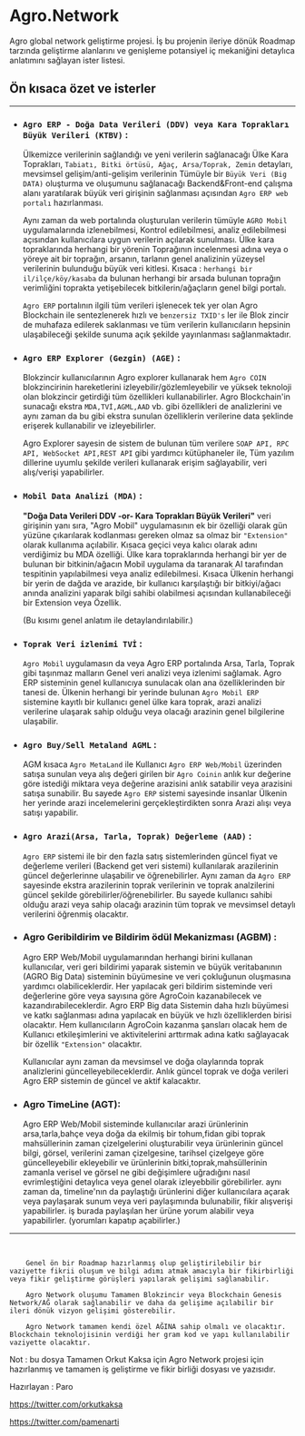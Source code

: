 # Agro.Network
Agro global network geliştirme projesi. İş bu projenin ileriye dönük Roadmap tarzında geliştirme alanlarını ve genişleme potansiyel iç mekaniğini detaylıca anlatımını sağlayan ister listesi.


## Ön kısaca özet ve isterler 
--- 


- ### `Agro ERP - Doğa Data Verileri (DDV) veya Kara Toprakları Büyük Verileri (KTBV)` :

    Ülkemizce verilerinin sağlandığı ve yeni verilerin sağlanacağı Ülke Kara Toprakları, `Tabiatı, Bitki örtüsü, Ağaç, Arsa/Toprak, Zemin` detayları, mevsimsel gelişim/anti-gelişim verilerinin Tümüyle bir `Büyük Veri (Big DATA)` oluşturma ve oluşumunu sağlanacağı Backend&Front-end çalışma alanı yaratılarak büyük veri girişinin sağlanması açısından `Agro ERP web portalı` hazırlanması. 

    Aynı zaman da web portalında oluşturulan verilerin tümüyle `AGRO Mobil` uygulamalarında izlenebilmesi, Kontrol edilebilmesi, analiz edilebilmesi açısından kullanıcılara uygun verilerin açılarak sunulması. Ülke kara topraklarında herhangi bir yörenin Toprağının incelenmesi adına veya o yöreye ait bir toprağın, arsanın, tarlanın genel analizinin yüzeysel verilerinin bulunduğu büyük veri kitlesi. Kısaca : `herhangi bir il/ilçe/köy/kasaba` da bulunan herhangi bir arsada bulunan toprağın verimliğini toprakta yetişebilecek bitkilerin/ağaçların genel bilgi portalı.

    `Agro ERP` portalının ilgili tüm verileri işlenecek tek yer olan Agro Blockchain ile sentezlenerek hızlı ve `benzersiz TXID's` ler ile Blok zincir de muhafaza edilerek saklanması ve tüm verilerin kullanıcıların hepsinin ulaşabileceği şekilde sunuma açık şekilde yayınlanması sağlanmaktadır. 
    
- ### `Agro ERP Explorer (Gezgin) (AGE)` : 
    Blokzincir kullanıcılarının Agro explorer kullanarak hem `Agro COIN` blokzincirinin hareketlerini izleyebilir/gözlemleyebilir ve yüksek teknoloji olan blokzincir getirdiği tüm özellikleri kullanabilirler. Agro Blockchain'in sunacağı ekstra `MDA,TVİ,AGML,AAD` vb. gibi özellikleri de analizlerini ve aynı zaman da bu gibi ekstra sunulan özelliklerin verilerine data şeklinde erişerek kullanabilir ve izleyebilirler.

    Agro Explorer sayesin de sistem de bulunan tüm verilere `SOAP API, RPC API, WebSocket API,REST API` gibi yardımcı kütüphaneler ile, Tüm yazılım dillerine uyumlu şekilde verileri kullanarak erişim sağlayabilir, veri alış/verişi yapabilirler. 
 

- ### `Mobil Data Analizi (MDA)` : 

    **"Doğa Data Verileri DDV -or- Kara Toprakları Büyük Verileri"** veri girişinin yanı sıra, "Agro Mobil" uygulamasının ek bir özelliği olarak gün yüzüne çıkarılarak kodlanması gereken olmaz sa olmaz bir `"Extension"` olarak kullanıma açılabilir. Kısaca geçici veya kalıcı olarak adını verdiğimiz bu MDA özelliği. Ülke kara topraklarında herhangi bir yer de bulunan bir bitkinin/ağacın Mobil uygulama da taranarak AI tarafından tespitinin yapılabilmesi veya analiz  edilebilmesi. Kısaca Ülkenin herhangi bir yerin de dağda ve arazide, bir kullanıcı karşılaştığı bir bitkiyi/ağacı anında analizini yaparak bilgi sahibi olabilmesi açısından kullanabileceği bir Extension veya Özellik. 
   

    (Bu kısımı genel anlatım ile detaylandırılabilir.)




- ### `Toprak Veri izlenimi TVİ` :

    `Agro Mobil` uygulamasın da veya Agro ERP portalında Arsa, Tarla, Toprak gibi taşınmaz malların Genel veri analizi veya izlenimi sağlamak. Agro ERP sisteminin genel kullanıcıya sunulacak olan ana özelliklerinden bir tanesi de. Ülkenin herhangi bir yerinde bulunan `Agro Mobil ERP` sistemine kayıtlı bir kullanıcı genel ülke kara toprak, arazi analizi verilerine ulaşarak sahip olduğu veya olacağı arazinin genel bilgilerine ulaşabilir.



- ### `Agro Buy/Sell Metaland AGML` : 

    AGM kısaca `Agro MetaLand` ile Kullanıcı `Agro ERP Web/Mobil` üzerinden satışa sunulan veya alış değeri girilen bir `Agro Coinin` anlık kur değerine göre istediği miktara veya değerine arazisini anlık satabilir veya arazisini satışa sunabilir. Bu sayede `Agro ERP` sistemi sayesinde insanlar Ülkenin her yerinde arazi incelemelerini gerçekleştirdikten sonra Arazi alışı veya satışı yapabilir. 



- ### `Agro Arazi(Arsa, Tarla, Toprak) Değerleme (AAD)` : 
    `Agro ERP` sistemi ile bir den fazla satış sistemlerinden güncel fiyat ve değerleme verileri (Backend get veri sistemi) kullanılarak arazilerinin güncel değerlerinne ulaşabilir ve öğrenebilirler. Aynı zaman da `Agro ERP` sayesinde ekstra arazilerinin toprak verilerinin ve toprak analzilerini güncel şekilde görebilirler/öğrenebilirler. Bu sayede kullanıcı sahibi olduğu arazi veya sahip olacağı arazinin tüm toprak ve mevsimsel detaylı verilerini öğrenmiş olacaktır.



- ### Agro Geribildirim ve Bildirim ödül Mekanizması (AGBM) : 

    Agro ERP Web/Mobil uygulamarından herhangi birini kullanan kullanıcılar, veri geri bildirimi yaparak sistemin ve büyük veritabanının (AGRO Big Data) sisteminin büyümesine ve veri çokluğunun oluşmasına yardımcı olabiliceklerdir. Her yapılacak geri bildirim sisteminde veri değerlerine göre veya sayısına göre AgroCoin kazanabilecek ve kazandırabileceklerdir. Agro ERP Big data Sistemin daha hızlı büyümesi ve katkı sağlanması adına yapılacak en büyük ve hızlı özelliklerden birisi olacaktır. Hem kullanıcıların AgroCoin kazanma şansları olacak hem de Kullanıcı etkileşimlerini ve aktivitelerini arttırmak adına katkı sağlayacak bir özellik  `"Extension"` olacaktır. 

    Kullanıcılar aynı zaman da mevsimsel ve doğa olaylarında toprak analizlerini güncelleyebileceklerdir. Anlık güncel toprak ve doğa verileri Agro ERP sistemin de güncel ve aktif kalacaktır.

- ### Agro TimeLine (AGT):

    Agro ERP Web/Mobil sisteminde kullanıcılar arazi ürünlerinin arsa,tarla,bahçe veya doğa da ekilmiş bir tohum,fidan gibi toprak mahsüllerinin zaman çizelgelerini oluşturabilir veya ürünlerinin güncel bilgi, görsel, verilerini zaman çizelgesine, tarihsel çizelgeye göre güncelleyebilir ekleyebilir ve ürünlerinin bitki,toprak,mahsüllerinin zamanla verisel ve görsel ne gibi değişimlere uğradığını nasıl evrimleştiğini detaylıca veya genel olarak izleyebbilir görebilirler. aynı zaman da, timeline'nın da paylaştığı ürünlerini diğer kullanıcılara açarak veya paylaşarak sunum veya veri paylaşımında bulunabilir, fikir alışverişi yapabilirler. iş burada paylaşılan her ürüne yorum alabilir veya yapabilirler. (yorumları kapatıp açabilirler.)



---

<br>

        Genel ön bir Roadmap hazırlanmış olup geliştirilebilir bir vaziyette fikrii oluşum ve bilgi adımı atmak amacıyla bir fikirbirliği veya fikir geliştirme görüşleri yapılarak gelişimi sağlanabilir.

        Agro Network oluşumu Tamamen Blokzincir veya Blockchain Genesis Network/AĞ olarak sağlanabilir ve daha da gelişime açılabilir bir ileri dönük vizyon gelişimi gösterebilir.

        Agro Network tamamen kendi özel AĞINA sahip olmalı ve olacaktır. Blockchain teknolojisinin verdiği her gram kod ve yapı kullanılabilir vaziyette olacaktır.


Not : bu dosya Tamamen Orkut Kaksa için Agro Network projesi için hazırlanmış ve tamamen iş geliştirme ve fikir birliği dosyası ve yazısıdır.


Hazırlayan : Paro

https://twitter.com/orkutkaksa

https://twitter.com/pamenarti


